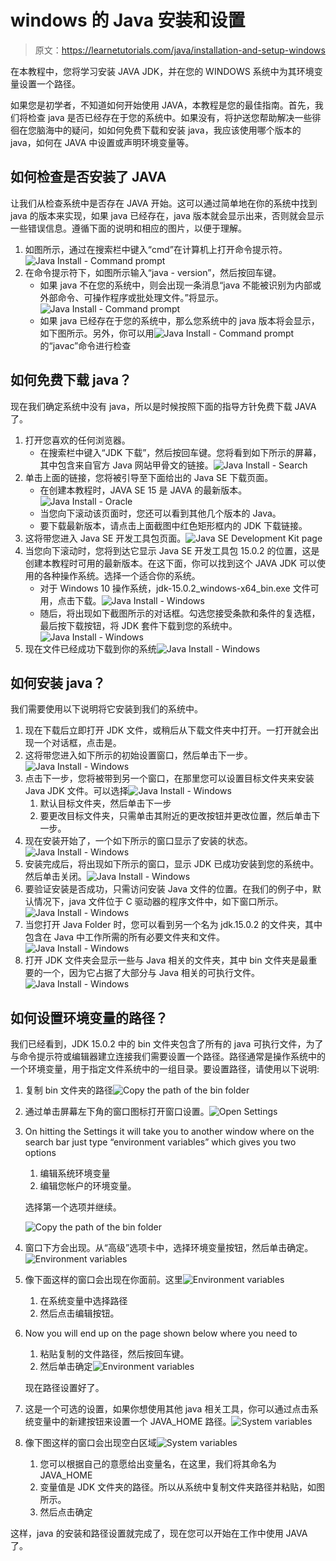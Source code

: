 # windows 的 Java 安装和设置

> 原文：<https://learnetutorials.com/java/installation-and-setup-windows>

在本教程中，您将学习安装 JAVA JDK，并在您的 WINDOWS 系统中为其环境变量设置一个路径。

如果您是初学者，不知道如何开始使用 JAVA，本教程是您的最佳指南。首先，我们将检查 java 是否已经存在于您的系统中。如果没有，将护送您帮助解决一些徘徊在您脑海中的疑问，如如何免费下载和安装 java，我应该使用哪个版本的 java，如何在 JAVA 中设置或声明环境变量等。

## 如何检查是否安装了 JAVA

让我们从检查系统中是否存在 JAVA 开始。这可以通过简单地在你的系统中找到 java 的版本来实现，如果 java 已经存在，java 版本就会显示出来，否则就会显示一些错误信息。遵循下面的说明和相应的图片，以便于理解。

1.  如图所示，通过在搜索栏中键入“cmd”在计算机上打开命令提示符。![Java Install - Command prompt](img/d79782ee6c9d39732463225409079d69.png)
2.  在命令提示符下，如图所示输入“java - version”，然后按回车键。
    *   如果 java 不在您的系统中，则会出现一条消息“java 不能被识别为内部或外部命令、可操作程序或批处理文件。”将显示。![Java Install - Command prompt](img/f5ce1eddf4ee11a42f2f7eb569ff0385.png)
    *   如果 java 已经存在于您的系统中，那么您系统中的 java 版本将会显示，如下图所示。另外，你可以用![Java Install - Command prompt](img/a98143d47cff032da8ecec88da464297.png)的“javac”命令进行检查

## 如何免费下载 java？

现在我们确定系统中没有 java，所以是时候按照下面的指导方针免费下载 JAVA 了。

1.  打开您喜欢的任何浏览器。
    *   在搜索栏中键入“JDK 下载”，然后按回车键。您将看到如下所示的屏幕，其中包含来自官方 Java 网站甲骨文的链接。![Java Install - Search](img/6a40bac42bed87b69d756535929b5ff9.png)
2.  单击上面的链接，您将被引导至下面给出的 Java SE 下载页面。
    *   在创建本教程时，JAVA SE 15 是 JAVA 的最新版本。![Java Install - Oracle](img/19ee5641e68c3822e5b4043fd43c952b.png)
    *   当您向下滚动该页面时，您还可以看到其他几个版本的 Java。
    *   要下载最新版本，请点击上面截图中红色矩形框内的 JDK 下载链接。
3.  这将带您进入 Java SE 开发工具包页面。![Java SE Development Kit page](img/5e79aa7ec3f624995f9213525ad19648.png)
4.  当您向下滚动时，您将到达它显示 Java SE 开发工具包 15.0.2 的位置，这是创建本教程时可用的最新版本。在这下面，你可以找到这个 JAVA JDK 可以使用的各种操作系统。选择一个适合你的系统。
    *   对于 Windows 10 操作系统，jdk-15.0.2_windows-x64_bin.exe 文件可用，点击下载。![Java Install - Windows](img/1574c49bc13c9d219cfd39b0df4e705e.png)
    *   随后，将出现如下截图所示的对话框。勾选您接受条款和条件的复选框，最后按下载按钮，将 JDK 套件下载到您的系统中。![Java Install - Windows](img/7222b3e9a4eed27ab84786a0ac5b1c94.png)
5.  现在文件已经成功下载到你的系统![Java Install - Windows](img/238dd18651948b90df0f4d6bbd4df5df.png)

## 如何安装 java？

我们需要使用以下说明将它安装到我们的系统中。

1.  现在下载后立即打开 JDK 文件，或稍后从下载文件夹中打开。一打开就会出现一个对话框，点击是。
2.  这将带您进入如下所示的初始设置窗口，然后单击下一步。![Java Install - Windows](img/4c7b50caa1e97e3fb45cedc7cd6d44d1.png)
3.  点击下一步，您将被带到另一个窗口，在那里您可以设置目标文件夹来安装 Java JDK 文件。可以选择![Java Install - Windows](img/26f514ebfc810f6fab292ecc156f3886.png)
    1.  默认目标文件夹，然后单击下一步
    2.  要更改目标文件夹，只需单击其附近的更改按钮并更改位置，然后单击下一步。
4.  现在安装开始了，一个如下所示的窗口显示了安装的状态。![Java Install - Windows](img/2d92272f876ef06a2b1e85c37b06d773.png)
5.  安装完成后，将出现如下所示的窗口，显示 JDK 已成功安装到您的系统中。然后单击关闭。![Java Install - Windows](img/05c20b77375ca7efc88ca03f7e828dd1.png)
6.  要验证安装是否成功，只需访问安装 Java 文件的位置。在我们的例子中，默认情况下，java 文件位于 C 驱动器的程序文件中，如下窗口所示。![Java Install - Windows](img/f3b102a66abfe86ccc799833d5c388ec.png)
7.  当您打开 Java Folder 时，您可以看到另一个名为 jdk.15.0.2 的文件夹，其中包含在 Java 中工作所需的所有必要文件夹和文件。![Java Install - Windows](img/3ba4c27e8166dbc00aed5999455ac6e9.png)
8.  打开 JDK 文件夹会显示一些与 Java 相关的文件夹，其中 bin 文件夹是最重要的一个，因为它占据了大部分与 Java 相关的可执行文件。![Java Install - Windows](img/6af01da964a1896386feffc7f961797b.png)

## 如何设置环境变量的路径？

我们已经看到，JDK 15.0.2 中的 bin 文件夹包含了所有的 java 可执行文件，为了与命令提示符或编辑器建立连接我们需要设置一个路径。路径通常是操作系统中的一个环境变量，用于指定文件系统中的一组目录。要设置路径，请使用以下说明:

1.  复制 bin 文件夹的路径![Copy the path of the bin folder](img/238ddd7bb4e0347812518e561b0e412c.png)
2.  通过单击屏幕左下角的窗口图标打开窗口设置。![Open Settings](img/5263d377fd94c1c68f14d3610c8e2a07.png)
3.  On hitting the Settings it will take you to another window where on the search bar just type “environment variables” which gives you two options 
    1.  编辑系统环境变量
    2.  编辑您帐户的环境变量。

    选择第一个选项并继续。

    ![Copy the path of the bin folder](img/76ae3ce843f8facdf5a80b55794ddd64.png)
4.  窗口下方会出现。从“高级”选项卡中，选择环境变量按钮，然后单击确定。![Environment variables](img/b6da701546e696e412d46ab9063c4d49.png)
5.  像下面这样的窗口会出现在你面前。这里![Environment variables](img/f57a8195fb0754363befbef8d8d516e6.png)
    1.  在系统变量中选择路径
    2.  然后点击编辑按钮。
6.  Now you will end up on the page shown below where you need to
    1.  粘贴复制的文件路径，然后按回车键。
    2.  然后单击确定![Environment variables](img/8ced615cb8067b3bfb68466fb2136cbb.png)

    现在路径设置好了。

7.  这是一个可选的设置，如果你想使用其他 java 相关工具，你可以通过点击系统变量中的新建按钮来设置一个 JAVA_HOME 路径。![System variables](img/5e8bf0e49af30624935217084901cb9f.png)
8.  像下图这样的窗口会出现空白区域![System variables](img/4ca22f991593546c8bf5954447130e49.png)
    1.  您可以根据自己的意愿给出变量名，在这里，我们将其命名为 JAVA_HOME
    2.  变量值是 JDK 文件夹的路径。所以从系统中复制文件夹路径并粘贴，如图所示。
    3.  然后点击确定

这样，java 的安装和路径设置就完成了，现在您可以开始在工作中使用 JAVA 了。